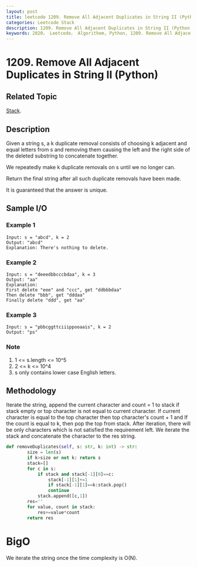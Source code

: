 ```yaml
---
layout: post
title: leetcode 1209. Remove All Adjacent Duplicates in String II (Python)
categories: Leetcode Stack
description: 1209. Remove All Adjacent Duplicates in String II (Python Solution)
keywords: 2020， Leetcode， Algorithem, Python, 1209. Remove All Adjacent Duplicates in String II, zhenyu, 
---
```


# 1209. Remove All Adjacent Duplicates in String II (Python)

## Related Topic
<a href="/categories/#Stack" target="_blank"> Stack</a>.

## Description
Given a string s, a k duplicate removal consists of choosing k adjacent and equal letters from s and removing them causing the left and the right side of the deleted substring to concatenate together.

We repeatedly make k duplicate removals on s until we no longer can.

Return the final string after all such duplicate removals have been made.

It is guaranteed that the answer is unique.

## Sample I/O

### Example 1

```
Input: s = "abcd", k = 2
Output: "abcd"
Explanation: There's nothing to delete.
```

### Example 2

```
Input: s = "deeedbbcccbdaa", k = 3
Output: "aa"
Explanation: 
First delete "eee" and "ccc", get "ddbbbdaa"
Then delete "bbb", get "dddaa"
Finally delete "ddd", get "aa"
```

### Example 3

```
Input: s = "pbbcggttciiippooaais", k = 2
Output: "ps"
```

### Note
1. 1 <= s.length <= 10^5
2. 2 <= k <= 10^4
3. s only contains lower case English letters.
 

## Methodology
Iterate the string, append the current character and count = 1 to stack if stack empty or top character is not equal to current character. If current character is equal to the top character then top character's count + 1 and If the count is equal to k, then pop the top from stack. After iteration, there will be only characters which is not satisfied the requirement left. We iterate the stack and concatenate the character to the res string.

``` python
def removeDuplicates(self, s: str, k: int) -> str:
        size = len(s)
        if k>size or not k: return s
        stack=[]
        for c in s:
            if stack and stack[-1][0]==c:
                stack[-1][1]+=1
                if stack[-1][1]==k:stack.pop()
                continue
            stack.append([c,1])
        res=''
        for value, count in stack:
            res+=value*count
        return res
```
# BigO
We iterate the string once the time complexity is O(N).